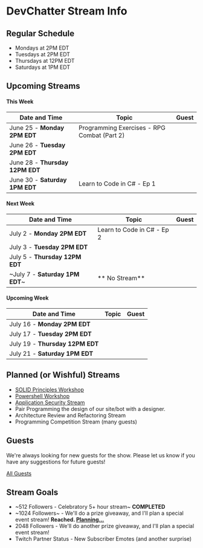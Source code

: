 # DevChatter Stream Info

## Regular Schedule

 - Mondays at 2PM EDT
 - Tuesdays at 2PM EDT
 - Thursdays at 12PM EDT
 - Saturdays at 1PM EDT
 

## Upcoming Streams

#### This Week

| Date and Time                   | Topic         | Guest         |
| ------------------------------- | ------------- | ------------- |
| June 25 - **Monday 2PM EDT** | Programming Exercises - RPG Combat (Part 2) |  |
| June 26 - **Tuesday 2PM EDT** |  |  |
| June 28 - **Thursday 12PM EDT** |  |  |
| June 30 - **Saturday 1PM EDT** | Learn to Code in C# - Ep 1 |  |

#### Next Week

| Date and Time                   | Topic         | Guest         |
| ------------------------------- | ------------- | ------------- |
| July 2 - **Monday 2PM EDT** | Learn to Code in C# - Ep 2 |  |
| July 3 - **Tuesday 2PM EDT** |  |  |
| July 5 - **Thursday 12PM EDT** |  |  |
| ~July 7 - **Saturday 1PM EDT**~ | ** No Stream** |  |

#### Upcoming Week

| Date and Time                   | Topic         | Guest         |
| ------------------------------- | ------------- | ------------- |
| July 16 - **Monday 2PM EDT** |  |  |
| July 17 - **Tuesday 2PM EDT** |  |  |
| July 19 - **Thursday 12PM EDT** |  |  |
| July 21 - **Saturday 1PM EDT** |  |  |
 
## Planned (or Wishful) Streams

 - [SOLID Principles Workshop](https://github.com/DevChatter/StreamInfo/issues/12)
 - [Powershell Workshop](https://github.com/DevChatter/StreamInfo/issues/11)
 - [Application Security Stream](https://github.com/DevChatter/StreamInfo/issues/10)
 - Pair Programming the design of our site/bot with a designer.
 - Architecture Review and Refactoring Stream
 - Programming Competition Stream (many guests)

## Guests

We're always looking for new guests for the show. Please let us know if you have any suggestions for future guests!
 
[All Guests](Guests.md)

## Stream Goals

 - ~512 Followers - Celebratory 5+ hour stream~ **COMPLETED**
 - ~1024 Followers~ - We'll do a prize giveaway, and I'll plan a special event stream! **Reached. [Planning...](https://github.com/DevChatter/StreamInfo/issues/5)**
 - 2048 Followers - We'll do another prize giveaway, and I'll plan a special event stream!
 - Twitch Partner Status - New Subscriber Emotes (and another surprise)
